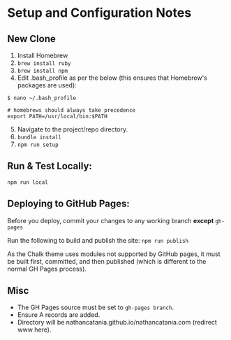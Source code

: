 # Setup and Configuration Notes

## New Clone
1. Install Homebrew
2. `brew install ruby`
3. `brew install npm`
4. Edit .bash_profile as per the below (this ensures that Homebrew's packages are used):
```
$ nano ~/.bash_profile

# homebrews should always take precedence
export PATH=/usr/local/bin:$PATH
```
5. Navigate to the project/repo directory.
6. `bundle install`
7. `npm run setup`


## Run & Test Locally:
`npm run local`

## Deploying to GitHub Pages:
Before you deploy, commit your changes to any working branch __except__ `gh-pages`

Run the following to build and publish the site:
`npm run publish`

As the Chalk theme uses modules not supported by GitHub pages, it must be built first, committed, and then published (which is different to the normal GH Pages process).

## Misc
- The GH Pages source must be set to `gh-pages branch`.
- Ensure A records are added.
- Directory will be nathancatania.github.io/nathancatania.com (redirect www here).
